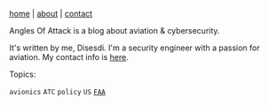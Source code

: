 
<a href="https://disesdi.github.io/" target="_blank" rel="noopener noreferrer">home</a> \| 
<a href="https://cx7.dev/research/security.html" target="_blank" rel="noopener noreferrer">about</a> \| 
<a href="https://cx7.dev/research/policy.html" target="_blank" rel="noopener noreferrer">contact</a>

Angles Of Attack is a blog about aviation & cybersecurity. 

It's written by me, Disesdi. I'm a security engineer with a passion for aviation. My contact info is [here](https://cr1.dev/contact.html).

Topics:

`avionics` `ATC` `policy` `US` [`FAA`](https://google.com)
